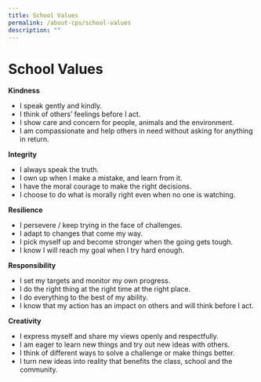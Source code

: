```yaml
---
title: School Values
permalink: /about-cps/school-values
description: ""
---
```

# **School Values**

**Kindness**

*   I speak gently and kindly.
*   I think of others’ feelings before I act.
*   I show care and concern for people, animals and the environment.
*   I am compassionate and help others in need without asking for anything in return.

**Integrity**

*   I always speak the truth.
*   I own up when I make a mistake, and learn from it.
*   I have the moral courage to make the right decisions.
*   I choose to do what is morally right even when no one is watching.

**Resilience**

*   I persevere / keep trying in the face of challenges.
*   I adapt to changes that come my way.
*   I pick myself up and become stronger when the going gets tough.
*   I know I will reach my goal when I try hard enough.

**Responsibility**

*   I set my targets and monitor my own progress.
*   I do the right thing at the right time at the right place.
*   I do everything to the best of my ability.
*   I know that my action has an impact on others and will think before I act.

**Creativity**

*   I express myself and share my views openly and respectfully.
*   I am eager to learn new things and try out new ideas with others.
*   I think of different ways to solve a challenge or make things better.
*   I turn new ideas into reality that benefits the class, school and the community.